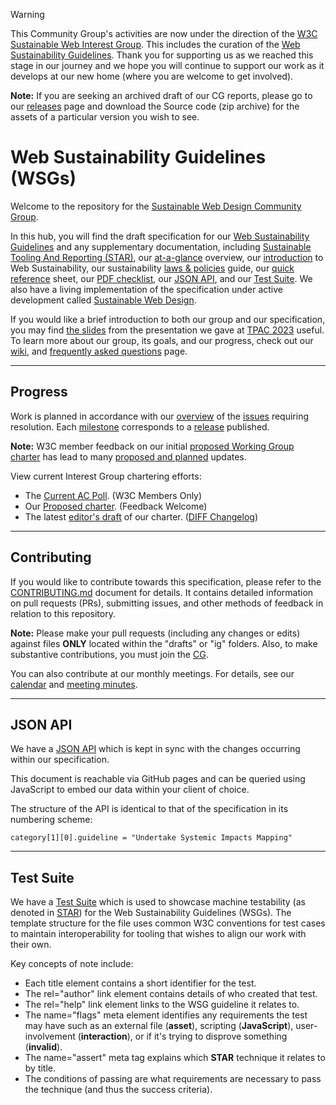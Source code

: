 > [!WARNING]
> This Community Group's activities are now under the direction of the [W3C Sustainable Web Interest Group](https://www.w3.org/groups/ig/sustainableweb/). This includes the curation of the [Web Sustainability Guidelines](https://w3c.github.io/sustainableweb-wsg/). Thank you for supporting us as we reached this stage in our journey and we hope you will continue to support our work as it develops at our new home (where you are welcome to get involved).
> 
> **Note:** If you are seeking an archived draft of our CG reports, please go to our [releases](https://github.com/w3c/sustyweb/releases) page and download the Source code (zip archive) for the assets of a particular version you wish to see.

# Web Sustainability Guidelines (WSGs)

Welcome to the repository for the [Sustainable Web Design Community Group](https://www.w3.org/community/sustyweb/).

In this hub, you will find the draft specification for our [Web Sustainability Guidelines](https://w3c.github.io/sustainableweb-wsg/) and any supplementary documentation, including [Sustainable Tooling And Reporting (STAR)](https://w3c.github.io/sustainableweb-wsg/star.html), our [at-a-glance](https://w3c.github.io/sustainableweb-wsg/glance.html) overview, our [introduction](https://w3c.github.io/sustainableweb-wsg/intro.html) to Web Sustainability, our sustainability [laws & policies](https://w3c.github.io/sustainableweb-wsg/policies.html) guide, our [quick reference](https://w3c.github.io/sustainableweb-wsg/quickref.html) sheet, our [PDF checklist](https://w3c.github.io/sustainableweb-wsg/checklist.pdf), our [JSON API](https://w3c.github.io/sustainableweb-wsg/guidelines.json), and our [Test Suite](https://github.com/w3c/sustainableweb-wsg/tree/main/test-suite). We also have a living implementation of the specification under active development called [Sustainable Web Design](https://sustainablewebdesign.org/).

If you would like a brief introduction to both our group and our specification, you may find [the slides](https://w3c.github.io/sustyweb/TPAC_Slides.pdf) from the presentation we gave at [TPAC 2023](https://www.w3.org/2023/09/breakouts/recording-32.html) useful. To learn more about our group, its goals, and our progress, check out our [wiki](https://www.w3.org/community/sustyweb/wiki/Main_Page), and [frequently asked questions](https://www.w3.org/community/sustyweb/wiki/Frequently_Asked_Questions) page.

---

## Progress

Work is planned in accordance with our [overview](https://w3c.github.io/sustyweb/overview.pdf) of the [issues](https://github.com/w3c/sustyweb/issues) requiring resolution. Each [milestone](https://github.com/w3c/sustyweb/milestones) corresponds to a [release](https://github.com/w3c/sustyweb/releases) published.

**Note:** W3C member feedback on our initial [proposed Working Group charter](https://w3c.github.io/sustyweb/ig/wg-charter.html) has lead to many [proposed and planned](https://docs.google.com/presentation/d/1dcuSMLcAF8jTHNCovOfs31zrjCr3rtrwzTXRLSy3lAk/edit?usp=sharing) updates.

View current Interest Group chartering efforts:
* The [Current AC Poll](https://www.w3.org/2002/09/wbs/33280/SustyWeb/). (W3C Members Only)
* Our [Proposed charter](https://www.w3.org/2024/09/sustyweb-charter-202409.html). (Feedback Welcome)
* The latest [editor's draft](https://w3c.github.io/sustyweb/ig/charter.html) of our charter. ([DIFF Changelog](https://services.w3.org/htmldiff?doc1=https%3A%2F%2Fwww.w3.org%2F2024%2F09%2Fsustyweb-charter-202409.html&doc2=https%3A%2F%2Fw3c.github.io%2Fsustyweb%2Fig%2Fcharter.html))

---

## Contributing

If you would like to contribute towards this specification, please refer to the [CONTRIBUTING.md](CONTRIBUTING.md) document for details. It contains detailed information on pull requests (PRs), submitting issues, and other methods of feedback in relation to this repository.

**Note:** Please make your pull requests (including any changes or edits) against files **ONLY** located within the "drafts" or "ig" folders. Also, to make substantive contributions,
you must join the [CG](https://www.w3.org/community/sustyweb/).

You can also contribute at our monthly meetings. For details, see our [calendar](https://www.w3.org/groups/cg/sustyweb/calendar/) and [meeting minutes](https://docs.google.com/document/d/1nrdxfB076c-91GEDFnZF3wb73QqjJ7rmCVVQiKRNnuY/edit).

---

## JSON API

We have a [JSON API](https://w3c.github.io/sustainableweb-wsg/guidelines.json) which is kept in sync with the changes occurring within our specification.

This document is reachable via GitHub pages and can be queried using JavaScript to embed our data within your client of choice.

The structure of the API is identical to that of the specification in its numbering scheme:

`category[1][0].guideline = "Undertake Systemic Impacts Mapping"`

---

## Test Suite

We have a [Test Suite](https://github.com/w3c/sustainableweb-wsg/tree/main/test-suite) which is used to showcase machine testability (as denoted in [STAR](https://w3c.github.io/sustainableweb-wsg/star.html)) for the Web Sustainability Guidelines (WSGs). The template structure for the file uses common W3C conventions for test cases to maintain interoperability for tooling that wishes to align our work with their own.

Key concepts of note include:
- Each title element contains a short identifier for the test.
- The rel="author" link element contains details of who created that test.
- The rel="help" link element links to the WSG guideline it relates to.
- The name="flags" meta element identifies any requirements the test may have such as an external file (**asset**), scripting (**JavaScript**), user-involvement (**interaction**), or if it's trying to disprove something (**invalid**).
- The name="assert" meta tag explains which **STAR** technique it relates to by title.
- The conditions of passing are what requirements are necessary to pass the technique (and thus the success criteria).
